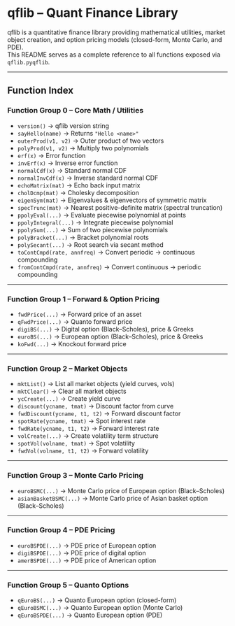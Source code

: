 # qflib – Quant Finance Library

qflib is a quantitative finance library providing mathematical utilities, market object creation, and option pricing models (closed-form, Monte Carlo, and PDE).  
This README serves as a complete reference to all functions exposed via `qflib.pyqflib`.

---

## Function Index

### Function Group 0 – Core Math / Utilities
- `version()` → qflib version string  
- `sayHello(name)` → Returns `"Hello <name>"`  
- `outerProd(v1, v2)` → Outer product of two vectors  
- `polyProd(v1, v2)` → Multiply two polynomials  
- `erf(x)` → Error function  
- `invErf(x)` → Inverse error function  
- `normalCdf(x)` → Standard normal CDF  
- `normalInvCdf(x)` → Inverse standard normal CDF  
- `echoMatrix(mat)` → Echo back input matrix  
- `cholDcmp(mat)` → Cholesky decomposition  
- `eigenSym(mat)` → Eigenvalues & eigenvectors of symmetric matrix  
- `specTrunc(mat)` → Nearest positive-definite matrix (spectral truncation)  
- `ppolyEval(...)` → Evaluate piecewise polynomial at points  
- `ppolyIntegral(...)` → Integrate piecewise polynomial  
- `ppolySum(...)` → Sum of two piecewise polynomials  
- `polyBracket(...)` → Bracket polynomial roots  
- `polySecant(...)` → Root search via secant method  
- `toContCmpd(rate, annfreq)` → Convert periodic → continuous compounding  
- `fromContCmpd(rate, annfreq)` → Convert continuous → periodic compounding  

---

### Function Group 1 – Forward & Option Pricing
- `fwdPrice(...)` → Forward price of an asset  
- `qFwdPrice(...)` → Quanto forward price  
- `digiBS(...)` → Digital option (Black–Scholes), price & Greeks  
- `euroBS(...)` → European option (Black–Scholes), price & Greeks  
- `koFwd(...)` → Knockout forward price  

---

### Function Group 2 – Market Objects
- `mktList()` → List all market objects (yield curves, vols)  
- `mktClear()` → Clear all market objects  
- `ycCreate(...)` → Create yield curve  
- `discount(ycname, tmat)` → Discount factor from curve  
- `fwdDiscount(ycname, t1, t2)` → Forward discount factor  
- `spotRate(ycname, tmat)` → Spot interest rate  
- `fwdRate(ycname, t1, t2)` → Forward interest rate  
- `volCreate(...)` → Create volatility term structure  
- `spotVol(volname, tmat)` → Spot volatility  
- `fwdVol(volname, t1, t2)` → Forward volatility  

---

### Function Group 3 – Monte Carlo Pricing
- `euroBSMC(...)` → Monte Carlo price of European option (Black–Scholes)  
- `asianBasketBSMC(...)` → Monte Carlo price of Asian basket option (Black–Scholes)  

---

### Function Group 4 – PDE Pricing
- `euroBSPDE(...)` → PDE price of European option  
- `digiBSPDE(...)` → PDE price of digital option  
- `amerBSPDE(...)` → PDE price of American option  

---

### Function Group 5 – Quanto Options
- `qEuroBS(...)` → Quanto European option (closed-form)  
- `qEuroBSMC(...)` → Quanto European option (Monte Carlo)  
- `qEuroBSPDE(...)` → Quanto European option (PDE)  
